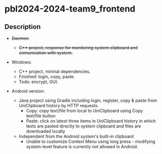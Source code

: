 # pbl2024-2024-team9_frontend


## Description

- ~~Daemon~~: 
    - ~~C++ project, response for monitoring system clipboard and comunication with system.~~

- Windows:
    - C++ project, mininal dependencies.
    - Finished: login, copy, paste.
    - Todo: encrypt, GUI.
 
- Android version: 
    - Java project using Gradle incluidng login, register, copy & paste from UniClipboard history by HTTP requests.
        - Copy: copy text/file from local to UniClipboard using Copy text/file button
        - Paste: click on latest three items in UniClipboard history in which texts are pasted directly to system clipboard and files are downloaded locally
    -  Independent from the Android system's built-in clipboard
        - Unable to customize Context Menu using long press - modifying system-level feature is currently not allowed in Android.
